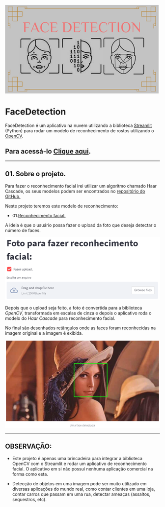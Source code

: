 ![alt text](FaceDetection2.png)


# FaceDetection

FaceDetection é um aplicativo na nuvem utilizando a biblioteca [Streamlit](https://streamlit.io/) (Python) para rodar um modelo de reconhecimento de rostos utilizando o [OpenCV](https://opencv.org/). 

## Para acessá-lo [Clique aqui](https://share.streamlit.io/guihungaro/facedetection/main). 

----

## 01. Sobre o projeto.

Para fazer o reconhecimento facial irei utilizar um algoritmo chamado Haar Cascade, os seus modelos podem ser encontrados no [repositório do GitHub.](https://github.com/opencv/opencv/tree/master/data/haarcascades)

Neste projeto teremos este modelo de reconhecimento:

  - 01.[Reconhecimento facial.](https://github.com/opencv/opencv/blob/master/data/haarcascades/haarcascade_frontalface_default.xml)


A ideia é que o usuário possa fazer o upload da foto que deseja detectar o número de faces.

![alt text](upload.png)

Depois que o upload seja feito, a foto é convertida para a biblioteca *OpenCV*, transformada em escalas de cinza e depois o aplicativo roda o modelo do *Haar Cascade* para reconhecimento facial.

No final são desenhados retângulos onde as faces foram reconhecidas na imagem original e a imagem é exibida.

![alt text](lena.png)

----

## OBSERVAÇÃO:

* Este projeto é apenas uma brincadeira para integrar a biblioteca OpenCV com o Streamlit e rodar um aplicativo de reconhecimento facial. O aplicativo em si não possuí nenhuma aplicação comercial na forma como esta. 

* Detecção de objetos em uma imagem pode ser muito utilizado em diversas aplicações do mundo real, como contar clientes em uma loja, contar carros que passam em uma rua, detectar ameaças (assaltos, sequestros, etc).
